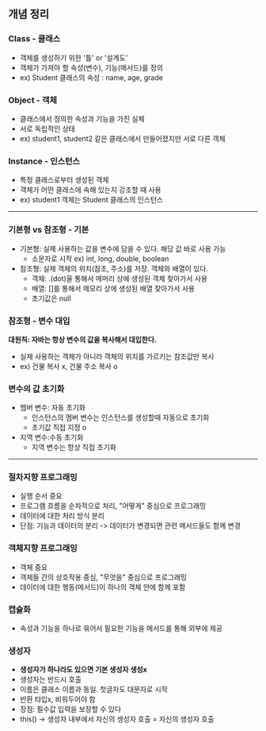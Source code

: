 ## 개념 정리

### Class - 클래스
- 객체를 생성하기 위한 '틀' or '설계도'
- 객체가 가져야 할 속성(변수), 기능(메서드)를 정의
- ex) Student 클래스의 속성 : name, age, grade

### Object - 객체
- 클래스에서 정의한 속성과 기능을 가진 실체
- 서로 독립적인 상태
- ex) student1, student2 같은 클래스에서 만들어졌지만 서로 다른 객체

### Instance - 인스턴스
- 특정 클래스로부터 생성된 객체
- 객체가 어떤 클래스에 속해 있는지 강조할 때 사용
- ex) student1 객체는 Student 클래스의 인스턴스

----

### 기본형 vs 참조형 - 기본
- 기본형: 실제 사용하는 값을 변수에 담을 수 있다. 해당 값 바로 사용 가능
  - 소문자로 시작 ex) int, long, double, boolean
- 참조형: 실제 객체의 위치(참조, 주소)를 저장. 객체와 배열이 있다.
  - 객체: .(dot)울 통해서 메머리 상에 생성된 객체 찾아가서 사용
  - 배열: []를 통해서 메모리 상에 생성된 배열 찾아가서 사용
  - 초기값은 null 

### 참조형 - 변수 대입
**대원칙: 자바는 항상 변수의 값을 복사해서 대입한다.**
- 실제 사용하는 객체가 아니라 객체의 위치를 가르키는 참조값만 복사
- ex) 건물 복사 x, 건물 주소 복사 o

### 변수의 값 초기화
- 멤버 변수: 자동 초기화
  - 인스턴스의 멤버 변수는 인스턴스를 생성할때 자동으로 초기화
  - 초기값 직접 지정 o
- 지역 변수:수동 초기화
  - 지역 변수는 항상 직접 초기화

---
### 절차지향 프로그래밍
- 실행 순서 중요
- 프로그램 흐름을 순차적으로 처리, "어떻게" 중심으로 프로그래밍
- 데이터에 대한 처리 방식 분리
- 단점: 기능과 데이터의 분리 -> 데이터가 변경되면 관련 메서드들도 함께 변경

### 객체지향 프로그래밍
- 객체 중요
- 객체들 간의 상호작용 중심, "무엇을" 중심으로 프로그래밍
- 데이터에 대한 행동(메서드)이 하나의 객체 안에 함께 포함

### 캡슐화
- 속성과 기능을 하나로 묶어서 필요한 기능을 메서드를 통해 외부에 제공

### 생성자
- **생성자가 하나라도 있으면 기본 생성자 생성x**
- 생성자는 반드시 호출
- 이름은 클래스 이름과 동일. 첫글자도 대문자로 시작
- 반환 타입x, 비워두어야 함
- 장점: 필수값 입력을 보장할 수 있다
- this() -> 생성자 내부에서 자신의 생성자 호출 = 자신의 생성자 호출